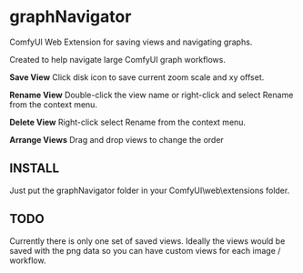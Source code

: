 # graphNavigator

ComfyUI Web Extension for saving views and navigating graphs.

Created to help navigate large ComfyUI graph workflows.

**Save View**
Click disk icon to save current zoom scale and xy offset.

**Rename View**
Double-click the view name or right-click and select Rename from the context menu.

**Delete View**
Right-click select Rename from the context menu.

**Arrange Views**
Drag and drop views to change the order

## INSTALL

Just put the graphNavigator folder in your ComfyUI\\web\\extensions folder.

## TODO

Currently there is only one set of saved views. Ideally the views would be saved with the png data so you can have custom views for each image / workflow.
